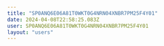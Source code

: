 ```yaml
---
title: "SP0ANQ6E06A81T0WKT0G4NRN04XNBR7PM25F4Y01"
date: 2024-04-08T22:58:25.083Z
user: SP0ANQ6E06A81T0WKT0G4NRN04XNBR7PM25F4Y01
layout: "users"
---
```

    